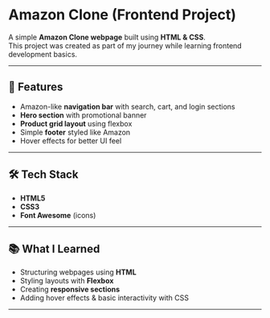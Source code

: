 # Amazon Clone (Frontend Project)

A simple **Amazon Clone webpage** built using **HTML & CSS**.  
This project was created as part of my journey while learning frontend development basics.

---

## 🚀 Features
- Amazon-like **navigation bar** with search, cart, and login sections  
- **Hero section** with promotional banner  
- **Product grid layout** using flexbox  
- Simple **footer** styled like Amazon  
- Hover effects for better UI feel  

---

## 🛠️ Tech Stack
- **HTML5**
- **CSS3**
- **Font Awesome** (icons)

---

## 📚 What I Learned
- Structuring webpages using **HTML**  
- Styling layouts with **Flexbox**  
- Creating **responsive sections**  
- Adding hover effects & basic interactivity with CSS  

---



